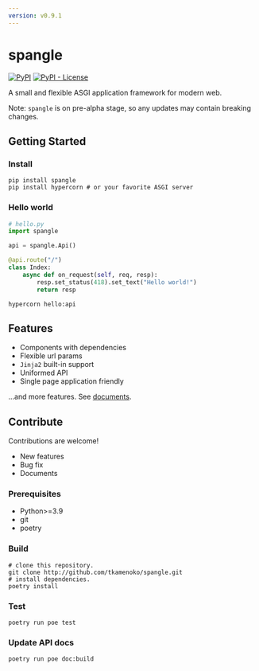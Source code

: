 ```yaml
---
version: v0.9.1
---
```


# spangle

[![PyPI](https://img.shields.io/pypi/v/spangle)](https://pypi.org/project/spangle/)
[![PyPI - License](https://img.shields.io/pypi/l/spangle)](https://pypi.org/project/spangle/)

A small and flexible ASGI application framework for modern web.

Note: `spangle` is on pre-alpha stage, so any updates may contain breaking changes.

## Getting Started

### Install

```shell
pip install spangle
pip install hypercorn # or your favorite ASGI server
```

### Hello world

```python
# hello.py
import spangle

api = spangle.Api()

@api.route("/")
class Index:
    async def on_request(self, req, resp):
        resp.set_status(418).set_text("Hello world!")
        return resp

```

```shell
hypercorn hello:api
```

## Features

- Components with dependencies
- Flexible url params
- `Jinja2` built-in support
- Uniformed API
- Single page application friendly

...and more features. See [documents](http://tkamenoko.github.io/spangle).

## Contribute

Contributions are welcome!

- New features
- Bug fix
- Documents

### Prerequisites

- Python>=3.9
- git
- poetry

### Build

```shell
# clone this repository.
git clone http://github.com/tkamenoko/spangle.git
# install dependencies.
poetry install
```

### Test

```shell
poetry run poe test
```

### Update API docs

```shell
poetry run poe doc:build
```

